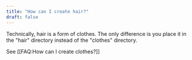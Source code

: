 ```yaml
---
title: "How can I create hair?"
draft: false
---
```


Technically, hair is a form of clothes. The only difference is you place it in the "hair" directory instead of the "clothes" directory. 

See [[FAQ:How can I create clothes?]]